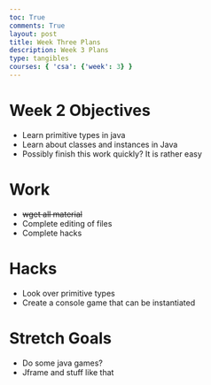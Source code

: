```yaml
---
toc: True
comments: True
layout: post
title: Week Three Plans
description: Week 3 Plans
type: tangibles
courses: { 'csa': {'week': 3} }
---
```



# Week 2 Objectives
- Learn primitive types in java
- Learn about classes and instances in Java
- Possibly finish this work quickly? It is rather easy

# Work
- ~~wget all material~~
- Complete editing of files
- Complete hacks

# Hacks
- Look over primitive types
- Create a console game that can be instantiated

# Stretch Goals
- Do some java games?
- Jframe and stuff like that


